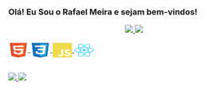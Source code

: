 ### Olá! Eu Sou o Rafael Meira e sejam bem-vindos! 

<div align="center">
  <a href="https://github.com/rafaballerini">
  <img height="180em" src="https://github-readme-stats.vercel.app/api?username=RafaelM10&show_icons=true&theme=dracula&include_all_commits=true&count_private=true"/>
  <img height="180em" src="https://github-readme-stats.vercel.app/api/top-langs/?username=RafaelM10&layout=compact&langs_count=7&theme=dracula"/>
</div> 
<div style="display: inline_block"><br>
  <img align="center" alt="RafaelM10-HTML" height="30" width="40" src="https://raw.githubusercontent.com/devicons/devicon/master/icons/html5/html5-original.svg">
  <img align="center" alt="RafaelM10-CSS" height="30" width="40" src="https://raw.githubusercontent.com/devicons/devicon/master/icons/css3/css3-original.svg">
  <img align="center" alt="RafaelM10-Js" height="30" width="40" src="https://raw.githubusercontent.com/devicons/devicon/master/icons/javascript/javascript-plain.svg">
  <img align="center" alt="RafaelM10-React" height="30" width="40" src="https://raw.githubusercontent.com/devicons/devicon/master/icons/react/react-original.svg"
</div>
  
  ##  
  
  <div> <a href = "mailto:rafaelmeira2020@gmail.com"><img src = "https://img.shields.io/badge/-Gmail-%23333? style=for-the-badge&logo=gmail&logoColor=white" target = "_ blank"> 
        </a> <a href="https://www.linkedin.com/in/rafael-meira-b3a114179" target="_blank"> <img src="https://img.shields.io/badge/-Linkedin-1C1C1C? style=for-the-badge&logo=Linkedin&logoColor=00FFFF&link=https://www.linkedin.com/in/rafael-meira-b3a11479/"/> </a>
</div> </a>

